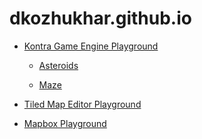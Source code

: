 dkozhukhar.github.io
====================

* [Kontra Game Engine Playground](./kontra/)

  * [Asteroids](./kontra/asteroids.html)

  * [Maze](./kontra/maze.html)

* [Tiled Map Editor Playground](./tiled/)  

* [Mapbox Playground](./mapbox/)
